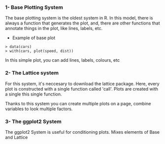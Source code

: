 ### 1- Base Plotting System 
The base plotting system is the oldest system in R. In this model, there is always a function that generates the plot, and, there are other functions that annotate things in the plot, like lines, labels, etc.

- Example of base plot
```[R]
> data(cars)
> with(cars, plot(speed, dist))
```
In this simple plot, you can add lines, labels, colours, etc

### 2- The Lattice system
For this system, it's neccesary to download the lattice package. Here, every plot is constructed with a single function called 'call'. Plots are created with a single this single function.

Thanks to this system you can create multiple plots on a page, combine variables to look multiple factors.

### 3- The ggplot2 System
The ggplot2 System is useful for conditioning plots. Mixes elements of Base and Lattice
